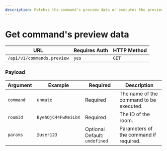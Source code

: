 ```yaml
---
description: Fetches the command's preview data or executes the preview item
---
```


# Get command's preview data

| URL                        | Requires Auth | HTTP Method |
| -------------------------- | ------------- | ----------- |
| `/api/v1/commands.preview` | `yes`         | `GET`       |

### Payload

| Argument  | Example             | Required                      | Description                             |
| --------- | ------------------- | ----------------------------- | --------------------------------------- |
| `command` | `unmute`            | Required                      | The name of the command to be executed. |
| `roomId`  | `ByehQjC44FwMeiLbX` | Required                      | The ID of the room.                     |
| `params`  | `@user123`          | Optional Default: `undefined` | Parameters of the command if required.  |

##
